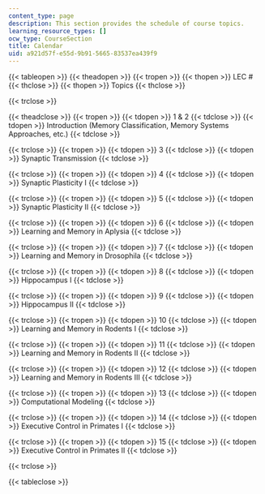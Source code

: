 ```yaml
---
content_type: page
description: This section provides the schedule of course topics.
learning_resource_types: []
ocw_type: CourseSection
title: Calendar
uid: a921d57f-e55d-9b91-5665-83537ea439f9
---
```


{{< tableopen >}}
{{< theadopen >}}
{{< tropen >}}
{{< thopen >}}
LEC #
{{< thclose >}}
{{< thopen >}}
Topics
{{< thclose >}}

{{< trclose >}}

{{< theadclose >}}
{{< tropen >}}
{{< tdopen >}}
1 & 2
{{< tdclose >}}
{{< tdopen >}}
Introduction (Memory Classification, Memory Systems Approaches, etc.)
{{< tdclose >}}

{{< trclose >}}
{{< tropen >}}
{{< tdopen >}}
3
{{< tdclose >}}
{{< tdopen >}}
Synaptic Transmission
{{< tdclose >}}

{{< trclose >}}
{{< tropen >}}
{{< tdopen >}}
4
{{< tdclose >}}
{{< tdopen >}}
Synaptic Plasticity I
{{< tdclose >}}

{{< trclose >}}
{{< tropen >}}
{{< tdopen >}}
5
{{< tdclose >}}
{{< tdopen >}}
Synaptic Plasticity II
{{< tdclose >}}

{{< trclose >}}
{{< tropen >}}
{{< tdopen >}}
6
{{< tdclose >}}
{{< tdopen >}}
Learning and Memory in Aplysia
{{< tdclose >}}

{{< trclose >}}
{{< tropen >}}
{{< tdopen >}}
7
{{< tdclose >}}
{{< tdopen >}}
Learning and Memory in Drosophila
{{< tdclose >}}

{{< trclose >}}
{{< tropen >}}
{{< tdopen >}}
8
{{< tdclose >}}
{{< tdopen >}}
Hippocampus I
{{< tdclose >}}

{{< trclose >}}
{{< tropen >}}
{{< tdopen >}}
9
{{< tdclose >}}
{{< tdopen >}}
Hippocampus II
{{< tdclose >}}

{{< trclose >}}
{{< tropen >}}
{{< tdopen >}}
10
{{< tdclose >}}
{{< tdopen >}}
Learning and Memory in Rodents I
{{< tdclose >}}

{{< trclose >}}
{{< tropen >}}
{{< tdopen >}}
11
{{< tdclose >}}
{{< tdopen >}}
Learning and Memory in Rodents II
{{< tdclose >}}

{{< trclose >}}
{{< tropen >}}
{{< tdopen >}}
12
{{< tdclose >}}
{{< tdopen >}}
Learning and Memory in Rodents III
{{< tdclose >}}

{{< trclose >}}
{{< tropen >}}
{{< tdopen >}}
13
{{< tdclose >}}
{{< tdopen >}}
Computational Modeling
{{< tdclose >}}

{{< trclose >}}
{{< tropen >}}
{{< tdopen >}}
14
{{< tdclose >}}
{{< tdopen >}}
Executive Control in Primates I
{{< tdclose >}}

{{< trclose >}}
{{< tropen >}}
{{< tdopen >}}
15
{{< tdclose >}}
{{< tdopen >}}
Executive Control in Primates II
{{< tdclose >}}

{{< trclose >}}

{{< tableclose >}}
